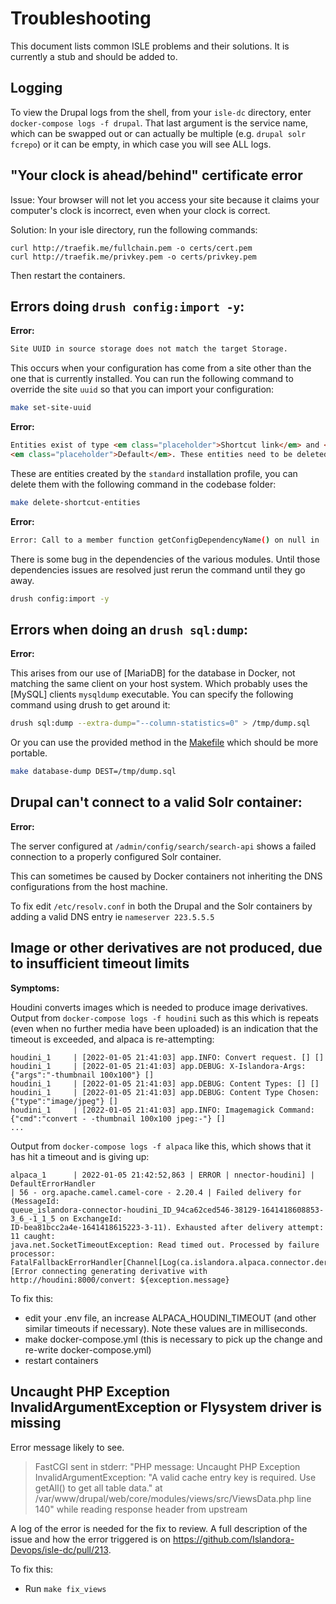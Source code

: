 # Troubleshooting

This document lists common ISLE problems and their solutions. It is currently a stub and should be added to.

## Logging

To view the Drupal logs from the shell, from your `isle-dc` directory, enter `docker-compose logs -f drupal`. That last argument is the service name, which can be swapped out or can actually be multiple (e.g. `drupal solr fcrepo`) or it can be empty, in which case you will see ALL logs.

## "Your clock is ahead/behind" certificate error

Issue: Your browser will not let you access your site because it claims your computer's clock is incorrect,
even when your clock is correct.

Solution: In your isle directory, run the following commands:

```
curl http://traefik.me/fullchain.pem -o certs/cert.pem
curl http://traefik.me/privkey.pem -o certs/privkey.pem
```

Then restart the containers.

## Errors doing `drush config:import -y`:

**Error:**

```html
Site UUID in source storage does not match the target Storage.
```

This occurs when your configuration has come from a site other than the one that
is currently installed. You can run the following command to override the site
`uuid` so that you can import your configuration:

```bash
make set-site-uuid
```

**Error:**

```html
Entities exist of type <em class="placeholder">Shortcut link</em> and <em class="placeholder">Shortcut set</em>
<em class="placeholder">Default</em>. These entities need to be deleted before importing
```

These are entities created by the `standard` installation profile, you can delete
them with the following command in the codebase folder:

```bash
make delete-shortcut-entities
```

**Error:**

```bash
Error: Call to a member function getConfigDependencyName() on null in ... Entity/EntityDisplayBase.php on line 325 #0 ... /codebase/web/core/lib/Drupal/Core/Config/Entity/ConfigEntityBase.php(318): Drupal\Core\Entity\EntityDisplayBase->calculateDependencies()
```

There is some bug in the dependencies of the various modules. Until those
dependencies issues are resolved just rerun the command until they go away.

```bash
drush config:import -y
```

## Errors when doing an `drush sql:dump`:

**Error:**

This arises from our use of [MariaDB] for the database in Docker, not matching
the same client on your host system. Which probably uses the [MySQL] clients
`mysqldump` executable. You can specify the following command using drush to get
around it:

```bash
drush sql:dump --extra-dump="--column-statistics=0" > /tmp/dump.sql
```

Or you can use the provided method in the [Makefile](./Makefile) which should be
more portable.

```bash
make database-dump DEST=/tmp/dump.sql
```

## Drupal can't connect to a valid Solr container:

**Error:**

The server configured at `/admin/config/search/search-api` shows a failed connection to a properly configured Solr container.

This can sometimes be caused by Docker containers not inheriting the DNS configurations from the host machine.

To fix edit `/etc/resolv.conf` in both the Drupal and the Solr containers by adding a valid DNS entry ie `nameserver 223.5.5.5`


## Image or other derivatives are not produced, due to insufficient timeout limits

**Symptoms:**

Houdini converts images which is needed to produce image derivatives.  Output from `docker-compose logs -f houdini` 
such as this which is repeats (even when no further media have been uploaded) is an indication that the timeout 
is exceeded, and alpaca is re-attempting:

```
houdini_1     | [2022-01-05 21:41:03] app.INFO: Convert request. [] []
houdini_1     | [2022-01-05 21:41:03] app.DEBUG: X-Islandora-Args: {"args":"-thumbnail 100x100"} []
houdini_1     | [2022-01-05 21:41:03] app.DEBUG: Content Types: [] []
houdini_1     | [2022-01-05 21:41:03] app.DEBUG: Content Type Chosen: {"type":"image/jpeg"} []
houdini_1     | [2022-01-05 21:41:03] app.INFO: Imagemagick Command: {"cmd":"convert - -thumbnail 100x100 jpeg:-"} []
...
```

Output from `docker-compose logs -f alpaca` like this, which shows that it has hit a timeout and is giving up:

```
alpaca_1      | 2022-01-05 21:42:52,863 | ERROR | nnector-houdini] | DefaultErrorHandler              
| 56 - org.apache.camel.camel-core - 2.20.4 | Failed delivery for (MessageId: 
queue_islandora-connector-houdini_ID_94ca62ced546-38129-1641418608853-3_6_-1_1_5 on ExchangeId: 
ID-bea81bcc2a4e-1641418615223-3-11). Exhausted after delivery attempt: 11 caught: 
java.net.SocketTimeoutException: Read timed out. Processed by failure processor: 
FatalFallbackErrorHandler[Channel[Log(ca.islandora.alpaca.connector.derivative.DerivativeConnector)
[Error connecting generating derivative with http://houdini:8000/convert: ${exception.message}
```

To fix this:

 * edit your .env file, an increase ALPACA_HOUDINI_TIMEOUT (and other similar timeouts if necessary).  Note these values are in milliseconds.
 * make docker-compose.yml  (this is necessary to pick up the change and re-write docker-compose.yml)
 * restart containers

## Uncaught PHP Exception InvalidArgumentException or Flysystem driver is missing

Error message likely to see.
> FastCGI sent in stderr: "PHP message: Uncaught PHP Exception InvalidArgumentException: "A valid cache entry key is required. Use getAll() to get all table data." at /var/www/drupal/web/core/modules/views/src/ViewsData.php line 140" while reading response header from upstream

A log of the error is needed for the fix to review. A full description of the issue and how the error triggered is on https://github.com/Islandora-Devops/isle-dc/pull/213.

To fix this:

* Run `make fix_views`
